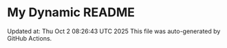 # My Dynamic README
Updated at: Thu Oct  2 08:26:43 UTC 2025
This file was auto-generated by GitHub Actions.
